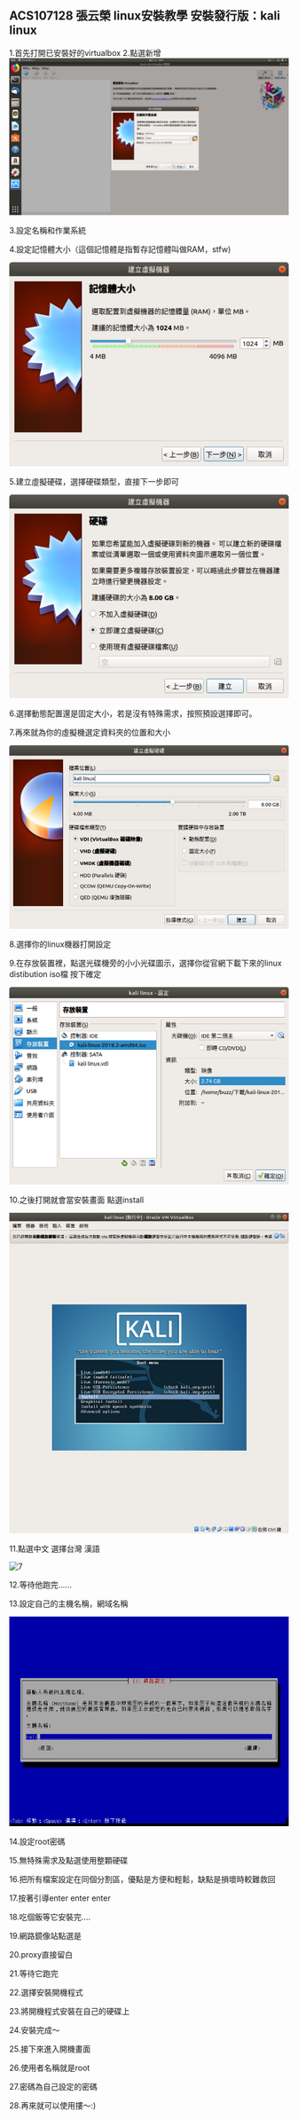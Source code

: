 ACS107128 張云榮 linux安裝教學 安裝發行版：kali linux
----------------------------
1.首先打開已安裝好的virtualbox
2.點選新增
![1](1.png)

3.設定名稱和作業系統

4.設定記憶體大小（這個記憶體是指暫存記憶體叫做RAM，stfw)

![2](2.png)

5.建立虛擬硬碟，選擇硬碟類型，直接下一步即可

![3](3.png)

6.選擇動態配置還是固定大小，若是沒有特殊需求，按照預設選擇即可。

7.再來就為你的虛擬機選定資料夾的位置和大小

![4](4.png)

8.選擇你的linux機器打開設定

9.在存放裝置裡，點選光碟機旁的小小光碟圖示，選擇你從官網下載下來的linux distibution iso檔 按下確定

![5](5.png)

10.之後打開就會當安裝畫面 點選install

![6](6.png)

11.點選中文 選擇台灣 漢語

![7](7png)

12.等待他跑完......

13.設定自己的主機名稱，網域名稱

![8](8.png)

14.設定root密碼

15.無特殊需求及點選使用整顆硬碟

16.把所有檔案設定在同個分割區，優點是方便和輕鬆，缺點是損壞時較難救回

17.按著引導enter enter enter

18.吃個飯等它安裝完....

19.網路鏡像站點選是

20.proxy直接留白

21.等待它跑完

22.選擇安裝開機程式

23.將開機程式安裝在自己的硬碟上

24.安裝完成～

25.接下來進入開機畫面 

26.使用者名稱就是root

27.密碼為自己設定的密碼

28.再來就可以使用摟～:)



